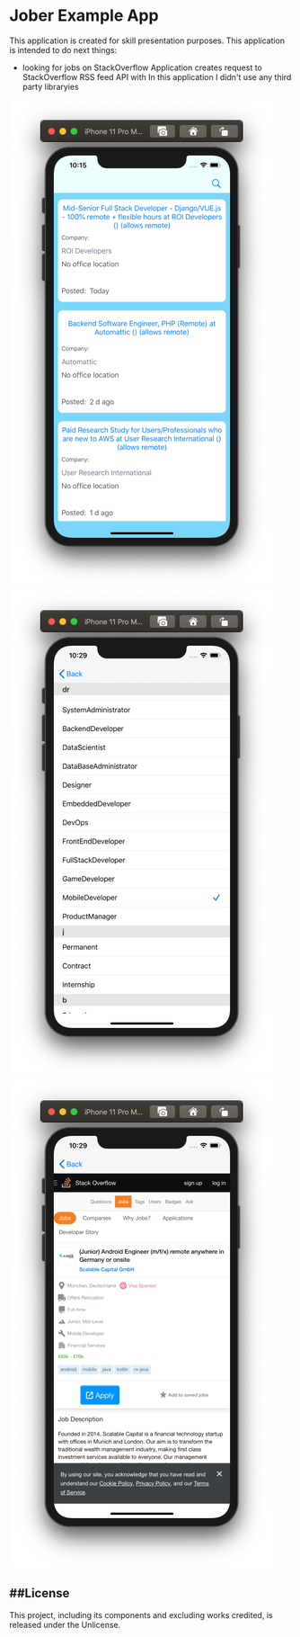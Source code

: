 #  Jober Example App

This application is created for skill presentation purposes.
This application is intended to do next things: 
* looking for jobs on StackOverflow 
Application creates request to StackOverflow RSS feed API with 
In this application I didn't use any third party libraryies  

<img src="images/screenshootMainView.png">
<img src="images/screenshootParametersView.png">
<img src="images/screenshootWebPage.png">


##License
---
This project, including its components and excluding works credited, is released under the Unlicense.
